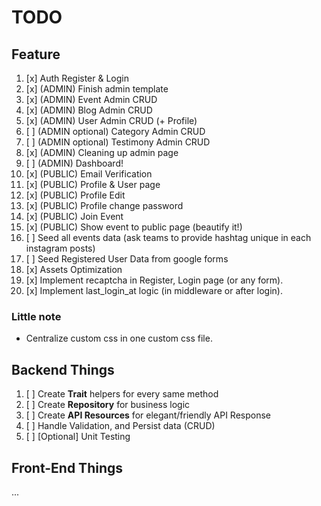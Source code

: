 # TODO

## Feature

1. [x] Auth Register & Login
2. [x] (ADMIN) Finish admin template
3. [x] (ADMIN) Event Admin CRUD
4. [x] (ADMIN) Blog Admin CRUD
5. [x] (ADMIN) User Admin CRUD (+ Profile)
6. [ ] (ADMIN optional) Category Admin CRUD
7. [ ] (ADMIN optional) Testimony Admin CRUD
8. [x] (ADMIN) Cleaning up admin page
9. [ ] (ADMIN) Dashboard!
10. [x] (PUBLIC) Email Verification
11. [x] (PUBLIC) Profile & User page
12. [x] (PUBLIC) Profile Edit
13. [x] (PUBLIC) Profile change password
14. [x] (PUBLIC) Join Event
15. [x] (PUBLIC) Show event to public page (beautify it!)
16. [ ] Seed all events data (ask teams to provide hashtag unique in each instagram posts)
17. [ ] Seed Registered User Data from google forms
18. [x] Assets Optimization
19. [x] Implement recaptcha in Register, Login page (or any form).
20. [x] Implement last_login_at logic (in middleware or after login).


### Little note
- Centralize custom css in one custom css file.


## Backend Things

1. [ ] Create **Trait** helpers for every same method
2. [ ] Create **Repository** for business logic
3. [ ] Create **API Resources** for elegant/friendly API Response
4. [ ] Handle Validation, and Persist data (CRUD)
5. [ ] [Optional] Unit Testing

## Front-End Things

...